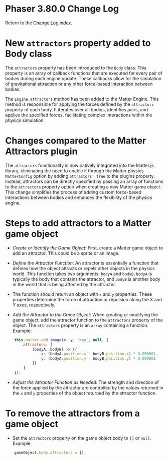 # Phaser 3.80.0 Change Log

Return to the [Change Log index](CHANGELOG-v3.85.md).

# New `attractors` property added to Body class

The `attractors` property has been introduced to the `Body` class. This property is an array of callback functions that are executed for every pair of bodies during each engine update. These callbacks allow for the simulation of gravitational attraction or any other force-based interaction between bodies.

The `Engine.attractors` method has been added to the Matter Engine. This method is responsible for applying the forces defined by the `attractors` property of each body. It iterates over all bodies, identifies pairs, and applies the specified forces, facilitating complex interactions within the physics simulation.

# Changes compared to the Matter Attractors plugin

The `attractors` functionality is now natively integrated into the Matter.js library, eliminating the need to enable it through the Matter physics `MatterConfig` option by adding `attractors: true` to the plugins property. Instead, attractors can be directly specified by passing an array of functions to the `attractors` property option when creating a new Matter game object. This change simplifies the process of adding custom force-based interactions between bodies and enhances the flexibility of the physics engine.

# Steps to add attractors to a Matter game object

- *Create or Identify the Game Object*: First, create a Matter game object to add an attractor. This could be a sprite or an image.

- *Define the Attractor Function*: An attractor is essentially a function that defines how the object attracts or repels other objects in the physics world. This function takes two arguments: `bodyA` and `bodyB`. `bodyA` is typically the body that contains the attractor, and `bodyB` is another body in the world that is being affected by the attractor.

- The function should return an object with `x` and `y` properties. These properties determine the force of attraction or repulsion along the X and Y axes, respectively.

- *Add the Attractor to the Game Object*: When creating or modifying the game object, add the attractor function to the `attractors` property of the object. The `attractors` property is an `array` containing a function. Example:
```js
    this.matter.add.image(x, y, 'key', null, {
        attractors: [
            (bodyA, bodyB) => ({
                x: (bodyA.position.x - bodyB.position.x) * 0.000001,
                y: (bodyA.position.y - bodyB.position.y) * 0.000001
            })
        ]
    });
```

- *Adjust the Attractor Function as Needed*: The strength and direction of the force applied by the attractor are controlled by the values returned in the `x` and `y` properties of the object returned by the attractor function.

# To remove the attractors from a game object

- Set the `attractors` property on the game object body to `[]` or `null`. Example:
```js
    gameObject.body.attractors = [];
```